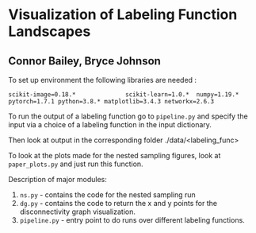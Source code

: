 # Visualization of Labeling Function Landscapes

## Connor Bailey, Bryce Johnson

To set up environment the following libraries are needed :

``scikit-image=0.18.*             
scikit-learn=1.0.*  numpy=1.19.* pytorch=1.7.1 python=3.8.* matplotlib=3.4.3 networkx=2.6.3``

To run the output of a labeling function go to  `pipeline.py` and specify the input via a choice of a labeling function in the input dictionary.

Then look at output in the corresponding folder ./data/<labeling_func>

To look at the plots made for the nested sampling figures, look at `paper_plots.py`
and just run this function.

Description of major modules:
1. `ns.py` - contains the code for the nested sampling run
2.  `dg.py` - contains the code to return the x and y points for the disconnectivity graph visualization.
3. `pipeline.py` - entry point to do runs over different labeling functions.
